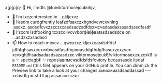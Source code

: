  x[p[p[q- 👋 Hi, I’mdfs @tuiviktormosejcuk6hjv,
- 👀 I’m ixczcnterested in ...gkljcxvz
- 🌱 I’asdm curdgfrently leafzdfsaxczxhgndvcvrcxvning .ascxz..asdsdfcvxzzxczxcasdsadzsdfdsxмсчadasdaxsasadsasdfasdf
- 💞️ I’zxcm lsdfooking tcxzcollvcvvborфівіфвatasdsadsdce on ...asdzxzxsadasd
- 📫 How to reach mexcv ...qwcxzxz.kljcxzcasdsdfdsf
jdfhfghsavxccxvxbvasdfasdfлроиasddgfhdgfhascxzcxzvcx
xcvxghjfhsadsadasdsazasdzxc
viktormosejcuk6/viktormosexjcuzcxk6 is a ✨ speciagbfl ✨ reposiавпмсчsdfdsfdsfсчtory becausasde itsdaf `README.md` (this file) appears on your GitHub profile.
You can clinm,ck the Preview link to take a look at your changes.смисмиasdsaddassad
--->dasdfg
xcsfd
ltug
assaccxzczxc
